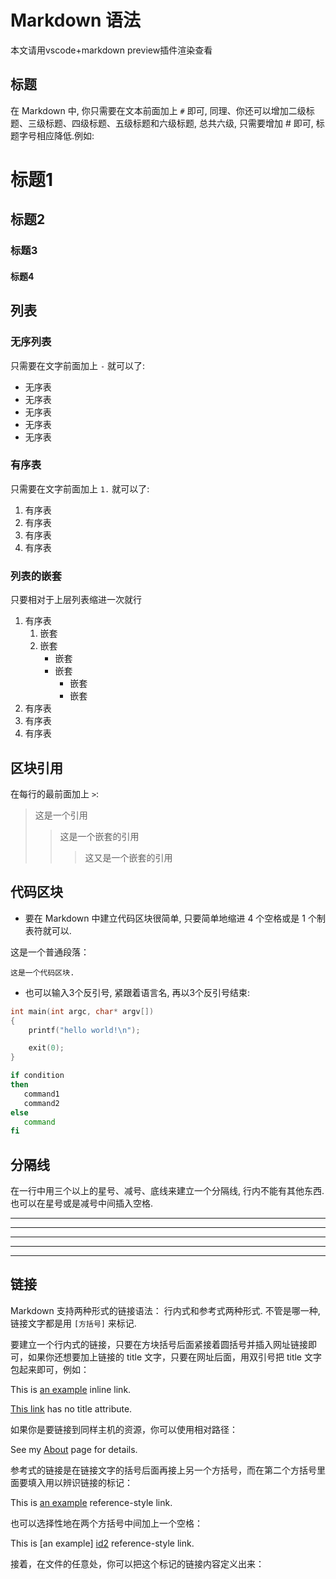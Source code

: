 # Markdown 语法

本文请用vscode+markdown preview插件渲染查看

## 标题

在 Markdown 中, 你只需要在文本前面加上 `#`  即可, 同理、你还可以增加二级标题、三级标题、四级标题、五级标题和六级标题, 总共六级, 只需要增加 # 即可, 标题字号相应降低.例如:  

# 标题1
## 标题2
### 标题3
#### 标题4

## 列表

### 无序列表

只需要在文字前面加上 `-` 就可以了:

- 无序表
- 无序表
- 无序表
- 无序表
- 无序表

### 有序表

只需要在文字前面加上 `1.` 就可以了:

1. 有序表
2. 有序表
3. 有序表
4. 有序表

### 列表的嵌套

只要相对于上层列表缩进一次就行

1. 有序表
   1. 嵌套
   2. 嵌套
      - 嵌套
      - 嵌套
        - 嵌套
        - 嵌套
2. 有序表
3. 有序表
4. 有序表

## 区块引用

在每行的最前面加上 `>`:

>这是一个引用
>>这是一个嵌套的引用
>>>这又是一个嵌套的引用

## 代码区块

- 要在 Markdown 中建立代码区块很简单, 只要简单地缩进 4 个空格或是 1 个制表符就可以.  

这是一个普通段落：

    这是一个代码区块.

- 也可以输入3个反引号, 紧跟着语言名, 再以3个反引号结束:  

```C
int main(int argc, char* argv[])
{
    printf("hello world!\n");

    exit(0);
}
 ```

 ```bash
if condition
then
    command1
    command2
else
    command
fi
 ```

## 分隔线

在一行中用三个以上的星号、减号、底线来建立一个分隔线, 行内不能有其他东西. 也可以在星号或是减号中间插入空格.

* * *

***

*****

- - -

---------------------------------------

## 链接

Markdown 支持两种形式的链接语法： 行内式和参考式两种形式. 不管是哪一种, 链接文字都是用 `[方括号]` 来标记. 

要建立一个行内式的链接，只要在方块括号后面紧接着圆括号并插入网址链接即可，如果你还想要加上链接的 title 文字，只要在网址后面，用双引号把 title 文字包起来即可，例如：

This is [an example](http://example.com/"Title") inline link.

[This link](http://example.net/) has no title attribute.

如果你是要链接到同样主机的资源，你可以使用相对路径：

See my [About](/about/) page for details.

参考式的链接是在链接文字的括号后面再接上另一个方括号，而在第二个方括号里面要填入用以辨识链接的标记：

This is [an example][id1] reference-style link.  

也可以选择性地在两个方括号中间加上一个空格：

This is [an example] [id2] reference-style link.  

接着，在文件的任意处，你可以把这个标记的链接内容定义出来：  

[id1]: http://example.com/  "Optional Title Here"
[id2]: http://example.com/  "Optional Title Here"